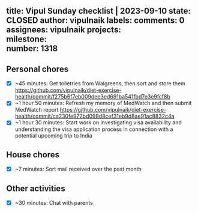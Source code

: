 title:	Vipul Sunday checklist | 2023-09-10
state:	CLOSED
author:	vipulnaik
labels:	
comments:	0
assignees:	vipulnaik
projects:	
milestone:	
number:	1318
--
## Personal chores

- [x] ~45 minutes: Get toiletries from Walgreens, then sort and store them https://github.com/vipulnaik/diet-exercise-health/commit/f275b6f7eb009dee3ed691ba541fbd7e3e9fcf8b
- [x] ~1 hour 50 minutes: Refresh my memory of MedWatch and then submit MedWatch report https://github.com/vipulnaik/diet-exercise-health/commit/ca230fe972bd098d8cef31eb9d8ae91ac8832c4a
- [x] ~1 hour 30 minutes: Start work on investigating visa availability and understanding the visa application process in connection with a potential upcoming trip to India 

## House chores

- [x] ~7 minutes: Sort mail received over the past month

## Other activities

- [x] ~30 minutes: Chat with parents 
